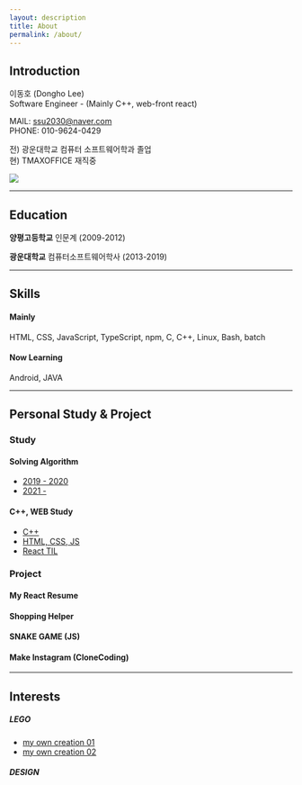 ```yaml
---
layout: description
title: About
permalink: /about/
---
```


## Introduction

이동호 (Dongho Lee)<br>
Software Engineer - (Mainly C++, web-front react)<br>

MAIL: [ssu2030@naver.com](https://mail.naver.com/write)<br>
PHONE: 010-9624-0429<br>

전) 광운대학교 컴퓨터 소프트웨어학과 졸업<br>
현) TMAXOFFICE 재직중

<a href="https://github.com/ssu2030"><img src="https://cdn2.iconfinder.com/data/icons/social-media-iconez/64/GitHub-64.png"></a>

----------------------------------------------------
## Education

**양평고등학교** 인문계  (2009-2012)

**광운대학교** 컴퓨터소프트웨어학사  (2013-2019)

----------
## Skills

#### Mainly
HTML, CSS, JavaScript, TypeScript, npm, C, C++, Linux, Bash, batch

#### Now Learning 
Android, JAVA

-------
## Personal Study & Project 
### Study

#### Solving Algorithm

- [2019 - 2020](https://github.com/ssu2030/AlgorithmStudy/blob/main/README.md)
- [2021 -](https://github.com/KWU-TMAX/AlgorithmStudy)

#### C++, WEB Study

- [C++](https://github.com/ssu2030/C-note)
- [HTML, CSS, JS](https://github.com/ssu2030/LearningWEB)
- [React TIL](https://github.com/ssu2030/LearningWEB/tree/main/React)

### Project

#### My React Resume

#### Shopping Helper

#### SNAKE GAME (JS)

#### Make Instagram (CloneCoding)

-------
## Interests

##### LEGO
- [my own creation 01](https://cafe.naver.com/bricknara/997278)
- [my own creation 02](https://cafe.naver.com/bricknara/1000683)

##### DESIGN




